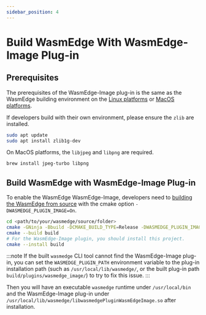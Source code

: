 ```yaml
---
sidebar_position: 4
---
```


# Build WasmEdge With WasmEdge-Image Plug-in

## Prerequisites

The prerequisites of the WasmEdge-Image plug-in is the same as the WasmEdge building environment on the [Linux platforms](../os/linux.md) or [MacOS platforms](../os/macos.md).

If developers build with their own environment, please ensure the `zlib` are installed.

```bash
sudo apt update
sudo apt install zlib1g-dev
```

On MacOS platforms, the `libjpeg` and `libpng` are required.

```bash
brew install jpeg-turbo libpng
```

## Build WasmEdge with WasmEdge-Image Plug-in

To enable the WasmEdge WasmEdge-Image, developers need to [building the WasmEdge from source](../build_from_src.md) with the cmake option `-DWASMEDGE_PLUGIN_IMAGE=On`.

```bash
cd <path/to/your/wasmedge/source/folder>
cmake -GNinja -Bbuild -DCMAKE_BUILD_TYPE=Release -DWASMEDGE_PLUGIN_IMAGE=On
cmake --build build
# For the WasmEdge-Image plugin, you should install this project.
cmake --install build
```

<!-- prettier-ignore -->
:::note
If the built `wasmedge` CLI tool cannot find the WasmEdge-Image plug-in, you can set the `WASMEDGE_PLUGIN_PATH` environment variable to the plug-in installation path (such as `/usr/local/lib/wasmedge/`, or the built plug-in path `build/plugins/wasmedge_image/`) to try to fix this issue.
:::

Then you will have an executable `wasmedge` runtime under `/usr/local/bin` and the WasmEdge-Image plug-in under `/usr/local/lib/wasmedge/libwasmedgePluginWasmEdgeImage.so` after installation.
